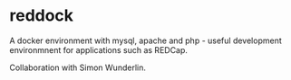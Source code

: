 # reddock
A docker environment with mysql, apache and php - useful development environmnent for applications such as REDCap.

Collaboration with Simon Wunderlin.
